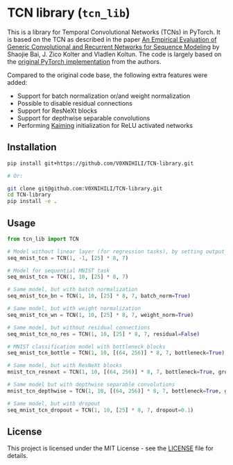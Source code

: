 # TCN library (`tcn_lib`)

This is a library for Temporal Convolutional Networks (TCNs) in PyTorch. It is based on the TCN as described in the paper [An Empirical Evaluation of Generic Convolutional and Recurrent Networks for Sequence Modeling](https://arxiv.org/abs/1803.01271) by Shaojie Bai, J. Zico Kolter and Vladlen Koltun. The code is largely based on the [original PyTorch implementation](https://github.com/locuslab/TCN) from the authors.

Compared to the original code base, the following extra features were added:

- Support for batch normalization or/and weight normalization
- Possible to disable residual connections
- Support for ResNeXt blocks
- Support for depthwise separable convolutions
- Performing [Kaiming](https://pytorch.org/docs/stable/nn.init.html#torch.nn.init.kaiming_uniform_) initialization for ReLU activated networks

## Installation

```bash
pip install git+https://github.com/V0XNIHILI/TCN-library.git

# Or:

git clone git@github.com:V0XNIHILI/TCN-library.git
cd TCN-library
pip install -e .
```

## Usage

```python
from tcn_lib import TCN

# Model without linear layer (for regression tasks), by setting output_size to -1
seq_mnist_tcn = TCN(1, -1, [25] * 8, 7)

# Model for sequential MNIST task
seq_mnist_tcn = TCN(1, 10, [25] * 8, 7)

# Same model, but with batch normalization
seq_mnist_tcn_bn = TCN(1, 10, [25] * 8, 7, batch_norm=True)

# Same model, but with weight normalization
seq_mnist_tcn_wn = TCN(1, 10, [25] * 8, 7, weight_norm=True)

# Same model, but without residual connections
seq_mnist_tcn_no_res = TCN(1, 10, [25] * 8, 7, residual=False)

# MNIST classification model with bottleneck blocks
seq_mnist_tcn_bottle = TCN(1, 10, [(64, 256)] * 8, 7, bottleneck=True)

# Same model, but with ResNeXt blocks
mnist_tcn_resnext = TCN(1, 10, [(64, 256)] * 8, 7, bottleneck=True, groups=32)

# Same model but with depthwise separable convolutions
mnist_tcn_depthwise = TCN(1, 10, [(64, 256)] * 8, 7, bottleneck=True, groups=-1)

# Same model, but with dropout
seq_mnist_tcn_dropout = TCN(1, 10, [25] * 8, 7, dropout=0.1)
```

## License

This project is licensed under the MIT License - see the [LICENSE](LICENSE) file for details.
